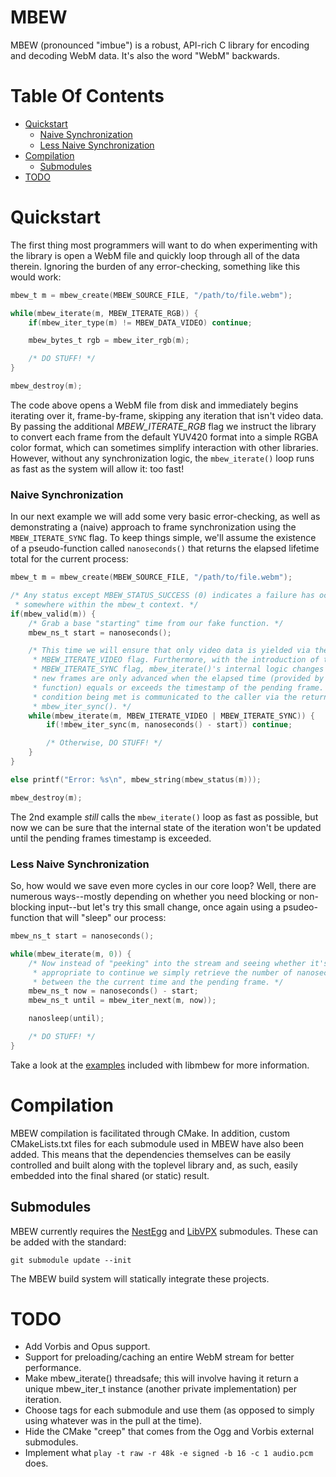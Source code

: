 # MBEW

MBEW (pronounced "imbue") is a robust, API-rich C library for encoding and
decoding WebM data. It's also the word "WebM" backwards.

# Table Of Contents

  * [Quickstart](#quickstart)
    * [Naive Synchronization](#naive-sychronization)
    * [Less Naive Synchronization](#less-naive-synchronization)
  * [Compilation](#compilation)
    * [Submodules](#submodules)
  * [TODO](#todo)

# Quickstart

The first thing most programmers will want to do when experimenting with the library
is open a WebM file and quickly loop through all of the data therein. Ignoring the
burden of any error-checking, something like this would work:

```c
mbew_t m = mbew_create(MBEW_SOURCE_FILE, "/path/to/file.webm");

while(mbew_iterate(m, MBEW_ITERATE_RGB)) {
    if(mbew_iter_type(m) != MBEW_DATA_VIDEO) continue;

    mbew_bytes_t rgb = mbew_iter_rgb(m);

    /* DO STUFF! */
}

mbew_destroy(m);
```

The code above opens a WebM file from disk and immediately begins iterating over
it, frame-by-frame, skipping any iteration that isn't video data. By passing the
additional *MBEW_ITERATE_RGB* flag we instruct the library to convert each frame
from the default YUV420 format into a simple RGBA color format, which can
sometimes simplify interaction with other libraries. However, without any
synchronization logic, the `mbew_iterate()` loop runs as fast as the system
will allow it: too fast!

### Naive Synchronization

In our next example we will add some very basic error-checking, as well as
demonstrating a (naive) approach to frame synchronization using the
`MBEW_ITERATE_SYNC` flag. To keep things simple, we'll assume the existence of a
pseudo-function called `nanoseconds()` that returns the elapsed lifetime total
for the current process:

```c
mbew_t m = mbew_create(MBEW_SOURCE_FILE, "/path/to/file.webm");

/* Any status except MBEW_STATUS_SUCCESS (0) indicates a failure has occurred
 * somewhere within the mbew_t context. */
if(mbew_valid(m)) {
    /* Grab a base "starting" time from our fake function. */
    mbew_ns_t start = nanoseconds();

    /* This time we will ensure that only video data is yielded via the
     * MBEW_ITERATE_VIDEO flag. Furthermore, with the introduction of the
     * MBEW_ITERATE_SYNC flag, mbew_iterate()'s internal logic changes so that
     * new frames are only advanced when the elapsed time (provided by our fake
     * function) equals or exceeds the timestamp of the pending frame. This
     * condition being met is communicated to the caller via the return value of
     * mbew_iter_sync(). */
    while(mbew_iterate(m, MBEW_ITERATE_VIDEO | MBEW_ITERATE_SYNC)) {
        if(!mbew_iter_sync(m, nanoseconds() - start)) continue;

        /* Otherwise, DO STUFF! */
    }
}

else printf("Error: %s\n", mbew_string(mbew_status(m)));

mbew_destroy(m);
```

The 2nd example *still* calls the `mbew_iterate()` loop as fast as possible, but
now we can be sure that the internal state of the iteration won't be updated
until the pending frames timestamp is exceeded.

### Less Naive Synchronization

So, how would we save even more cycles in our core loop? Well, there are
numerous ways--mostly depending on whether you need blocking or non-blocking
input--but let's try this small change, once again using a psudeo-function that
will "sleep" our process:

```c
mbew_ns_t start = nanoseconds();

while(mbew_iterate(m, 0)) {
    /* Now instead of "peeking" into the stream and seeing whether it's
     * appropriate to continue we simply retrieve the number of nanoseconds
     * between the the current time and the pending frame. */
    mbew_ns_t now = nanoseconds() - start;
    mbew_ns_t until = mbew_iter_next(m, now));

    nanosleep(until);

    /* DO STUFF! */
}
```

Take a look at the [examples](tree/master/examples/) included with libmbew for
more information.

# Compilation

MBEW compilation is facilitated through CMake. In addition, custom
CMakeLists.txt files for each submodule used in MBEW have also been added. This
means that the dependencies themselves can be easily controlled and built along
with the toplevel library and, as such, easily embedded into the final shared
(or static) result.

## Submodules

MBEW currently requires the [NestEgg](https://github.com/kinetiknz/nestegg) and
[LibVPX](http://www.webmproject.org/code/) submodules. These can be added
with the standard:

    git submodule update --init

The MBEW build system will statically integrate these projects.

# TODO

- Add Vorbis and Opus support.
- Support for preloading/caching an entire WebM stream for better performance.
- Make mbew_iterate() threadsafe; this will involve having it return a unique
  mbew_iter_t instance (another private implementation) per iteration.
- Choose tags for each submodule and use them (as opposed to simply using
  whatever was in the pull at the time).
- Hide the CMake "creep" that comes from the Ogg and Vorbis external submodules.
- Implement what `play -t raw -r 48k -e signed -b 16 -c 1 audio.pcm` does.
